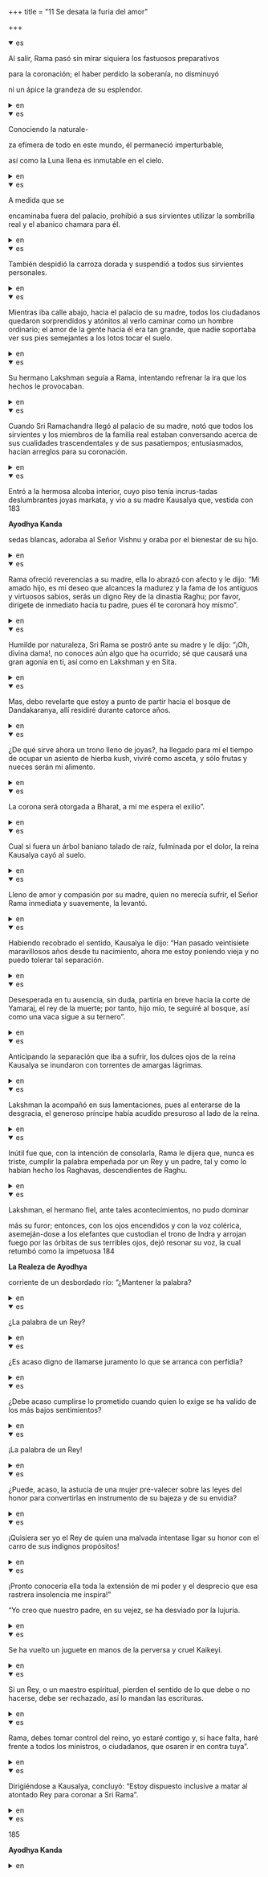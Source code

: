 +++
title = "11 Se desata la furia del amor"

+++
<details open><summary>es</summary>

Al salir, Rama pasó sin mirar siquiera los fastuosos preparativos 

para la coronación; el haber perdido la soberanía, no disminuyó 

ni un ápice la grandeza de su esplendor.
</details>

<details><summary>en</summary>

When leaving, Rama passed without even looking at the lavish preparations

 for coronation; having lost sovereignty, did not decrease

 Not an apex the greatness of its splendor.
</details>

<details open><summary>es</summary>

Conociendo la naturale-

za efímera de todo en este mundo, él permaneció imperturbable, 

así como la Luna llena es inmutable en el cielo.
</details>

<details><summary>en</summary>

Knowing the nature-

 epic of everything in this world, he remained imperturbable,

 Just as the full moon is immutable in heaven.
</details>

<details open><summary>es</summary>

A medida que se 

encaminaba fuera del palacio, prohibió a sus sirvientes utilizar la sombrilla real y el abanico chamara para él.
</details>

<details><summary>en</summary>

in the messure that

 He rose outside the palace, prohibited his servants from using the real umbrella and the Chamara fan for him.
</details>

<details open><summary>es</summary>

También despidió la carroza dorada y suspendió a todos sus sirvientes personales.
</details>

<details><summary>en</summary>

He also fired the golden float and suspended all his personal servants.
</details>

<details open><summary>es</summary>

Mientras iba calle abajo, hacia el palacio de su madre, todos los ciudadanos quedaron sorprendidos y atónitos al verlo caminar como un hombre ordinario; el amor de la gente hacia él era tan grande, que nadie soportaba ver sus pies semejantes a los lotos tocar el suelo.
</details>

<details><summary>en</summary>

While going downhill, towards his mother's palace, all citizens were surprised and stunned to see him walking like an ordinary man; People's love was so great, that no one endured to see their feet similar to the lotos touch the ground.
</details>

<details open><summary>es</summary>

Su hermano Lakshman seguía a Rama, intentando refrenar la ira que los hechos le provocaban.
</details>

<details><summary>en</summary>

His brother Lakshman followed Rama, trying to restrain the anger that the facts caused him.
</details>

<details open><summary>es</summary>

Cuando Sri Ramachandra llegó al palacio de su madre, notó que todos los sirvientes y los miembros de la familia real estaban conversando acerca de sus cualidades trascendentales y de sus pasatiempos; entusiasmados, hacían arreglos para su coronación.
</details>

<details><summary>en</summary>

When Sri Ramachandra arrived at his mother's palace, he noticed that all the servants and the members of the royal family were talking about their transcendental qualities and their hobbies; excited, they made arrangements for their coronation.
</details>

<details open><summary>es</summary>

Entró a la hermosa alcoba interior, cuyo piso tenía incrus-tadas deslumbrantes joyas markata, y vio a su madre Kausalya que, vestida con 183

**Ayodhya Kanda**

sedas blancas, adoraba al Señor Vishnu y oraba por el bienestar de su hijo.
</details>

<details><summary>en</summary>

He entered the beautiful interior bedroom, whose floor had dazzling markata jewelry, and saw his mother Kausalya who, dressed in 183

 ** Ayodhya Kanda **

 White silks, worshiped Mr. Vishnu and prayed for the well -being of his son.
</details>

<details open><summary>es</summary>

Rama ofreció reverencias a su madre, ella lo abrazó con afecto y le dijo: “Mi amado hijo, es mi deseo que alcances la madurez y la fama de los antiguos y virtuosos sabios, serás un digno Rey de la dinastía Raghu; por favor, dirígete de inmediato hacia tu padre, pues él te coronará hoy mismo”.
</details>

<details><summary>en</summary>

Rama offered reverse to her mother, she hugged him with affection and said: “My beloved son, it is my desire that you reach the maturity and fame of the ancient and virtuous sages, you will be a worthy king of the Raghu dynasty; Please go immediately to your father, because he will crown you today. ”
</details>

<details open><summary>es</summary>

Humilde por naturaleza, Sri Rama se postró ante su madre y le dijo: “¡Oh, divina dama\!, no conoces aún algo que ha ocurrido; sé que causará una gran agonía en ti, así como en Lakshman y en Sita.
</details>

<details><summary>en</summary>

Humble by nature, Sri Rama prostrated himself before his mother and said: “Oh, divine lady \! You don't know something that has happened yet; I know it will cause great agony in you, as well as in Lakshman and in Sita.
</details>

<details open><summary>es</summary>

Mas, debo revelarte que estoy a punto de partir hacia el bosque de Dandakaranya, allí residiré durante catorce años.
</details>

<details><summary>en</summary>

But, I must reveal that I am about to leave for the Dandakaranya forest, there I will reside for fourteen years.
</details>

<details open><summary>es</summary>

¿De qué sirve ahora un trono lleno de joyas?, ha llegado para mí el tiempo de ocupar un asiento de hierba kush, viviré como asceta, y sólo frutas y nueces serán mi alimento.
</details>

<details><summary>en</summary>

What is a throne full of jewelry now?, Has arrived for me the time to occupy a kush grass seat, I will live as ascetic, and only fruits and nuts will be my food.
</details>

<details open><summary>es</summary>

La corona será otorgada a Bharat, a mí me espera el exilio”.
</details>

<details><summary>en</summary>

The crown will be granted to Bharat, exile awaits me. ”
</details>

<details open><summary>es</summary>

Cual si fuera un árbol baniano talado de raíz, fulminada por el dolor, la reina Kausalya cayó al suelo.
</details>

<details><summary>en</summary>

As if it were a root -dried banian tree, fulminated by pain, Queen Kausalya fell to the ground.
</details>

<details open><summary>es</summary>

Lleno de amor y compasión por su madre, quien no merecía sufrir, el Señor Rama inmediata y suavemente, la levantó.
</details>

<details><summary>en</summary>

Full of love and compassion for his mother, who did not deserve to suffer, Mr. Rama immediately and gently, he raised it.
</details>

<details open><summary>es</summary>

Habiendo recobrado el sentido, Kausalya le dijo: “Han pasado veintisiete maravillosos años desde tu nacimiento, ahora me estoy poniendo vieja y no puedo tolerar tal separación.
</details>

<details><summary>en</summary>

Having regained the meaning, Kausalya said: “Twenty -seven wonderful years have passed since your birth, now I am getting old and I cannot tolerate such separation.
</details>

<details open><summary>es</summary>

Desesperada en tu ausencia, sin duda, partiría en breve hacia la corte de Yamaraj, el rey de la muerte; por tanto, hijo mío, te seguiré al bosque, así como una vaca sigue a su ternero”.
</details>

<details><summary>en</summary>

Desperate in your absence, without a doubt, it would soon leave for the court of Yamaraj, the king of death; Therefore, my son, I will follow you to the forest, as well as a cow follows its calf ”.
</details>

<details open><summary>es</summary>

Anticipando la separación que iba a sufrir, los dulces ojos de la reina Kausalya se inundaron con torrentes de amargas lágrimas.
</details>

<details><summary>en</summary>

Anticipating the separation he was going to suffer, Queen Kausaly's sweet eyes were flooded with torrents of bitter tears.
</details>

<details open><summary>es</summary>

Lakshman la acompañó en sus lamentaciones, pues al enterarse de la desgracia, el generoso príncipe había acudido presuroso al lado de la reina.
</details>

<details><summary>en</summary>

Lakshman accompanied her in her regrets, because upon learning of misfortune, the generous prince had attended the queen next to the queen.
</details>

<details open><summary>es</summary>

Inútil fue que, con la intención de consolarla, Rama le dijera que, nunca es triste, cumplir la palabra empeñada por un Rey y un padre, tal y como lo habían hecho los Raghavas, descendientes de Raghu.
</details>

<details><summary>en</summary>

It was useless that, with the intention of comforting her, Rama told her that, she is never sad, to fulfill the word committed by a king and a father, as the Raghavas had done, descendants of Raghu.
</details>

<details open><summary>es</summary>

Lakshman, el hermano fiel, ante tales acontecimientos, no pudo dominar 

más su furor; entonces, con los ojos encendidos y con la voz colérica, asemeján-dose a los elefantes que custodian el trono de Indra y arrojan fuego por las órbitas de sus terribles ojos, dejó resonar su voz, la cual retumbó como la impetuosa 184

**La Realeza de Ayodhya**

corriente de un desbordado río: “¿Mantener la palabra?
</details>

<details><summary>en</summary>

Lakshman, faithful brother, before such events, could not dominate

 more his rage; Then, with the eyes lit and with the choleric voice, resemble-give to the elephants who guard the throne of Indra and throw fire through the orbits of their terrible eyes, left resonate his voice, which rumbled as the impetuous 184

 ** The royalty of Ayodhya **

 Current of an overflowing river: “Keep the word?
</details>

<details open><summary>es</summary>

¿La palabra de un Rey?
</details>

<details><summary>en</summary>

The word of a king?
</details>

<details open><summary>es</summary>

¿Es acaso digno de llamarse juramento lo que se arranca con perfidia?
</details>

<details><summary>en</summary>

Is it worthy of being an oath what is started with perfidy?
</details>

<details open><summary>es</summary>

¿Debe acaso cumplirse lo prometido cuando quien lo exige se ha valido de los más bajos sentimientos?
</details>

<details><summary>en</summary>

Should what promised when who demands it has used the lowest feelings?
</details>

<details open><summary>es</summary>

¡La palabra de un Rey\!
</details>

<details><summary>en</summary>

The word of a king \!
</details>

<details open><summary>es</summary>

¿Puede, acaso, la astucia de una mujer pre-valecer sobre las leyes del honor para convertirlas en instrumento de su bajeza y de su envidia?
</details>

<details><summary>en</summary>

Can the cunning of a woman prevail over the laws of honor to turn them into an instrument of her baseness and envy?
</details>

<details open><summary>es</summary>

¡Quisiera ser yo el Rey de quien una malvada intentase ligar su honor con el carro de sus indignos propósitos\!
</details>

<details><summary>en</summary>

I would like to be the king of whom an evil tried to link his honor with the car of his unworthy purposes \!
</details>

<details open><summary>es</summary>

¡Pronto conocería ella toda la extensión de mi poder y el desprecio que esa rastrera insolencia me inspira\!” 

“Yo creo que nuestro padre, en su vejez, se ha desviado por la lujuria.
</details>

<details><summary>en</summary>

Soon she would know all the extension of my power and the contempt that this trail insolve inspires me \! "

 “I believe that our father, in his old age, has deviated for lust.
</details>

<details open><summary>es</summary>

Se ha vuelto un juguete en manos de la perversa y cruel Kaikeyi.
</details>

<details><summary>en</summary>

He has become a toy in the hands of the wicked and cruel Kaikeyi.
</details>

<details open><summary>es</summary>

Si un Rey, o un maestro espiritual, pierden el sentido de lo que debe o no hacerse, debe ser rechazado, así lo mandan las escrituras.
</details>

<details><summary>en</summary>

If a king, or a spiritual master, loses the meaning of what he should or should not be rejected, the Scriptures send.
</details>

<details open><summary>es</summary>

Rama, debes tomar control del reino, yo estaré contigo y, si hace falta, haré frente a todos los ministros, o ciudadanos, que osaren ir en contra tuya”.
</details>

<details><summary>en</summary>

Rama, you must take control of the kingdom, I will be with you and, if necessary, I will face all the ministers, or citizens, who dare to go against yours ”.
</details>

<details open><summary>es</summary>

Dirigiéndose a Kausalya, concluyó: “Estoy dispuesto inclusive a matar al atontado Rey para coronar a Sri Rama”.
</details>

<details><summary>en</summary>

Going to Kausalya, he concluded: "I am even willing to kill the stunned king to crown Sri Rama."
</details>

<details open><summary>es</summary>

185

**Ayodhya Kanda**
</details>

<details><summary>en</summary>

185

 ** Ayodhya Kanda **
</details>